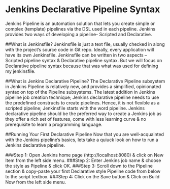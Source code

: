 # Jenkins Declarative Pipeline Syntax
Jenkins Pipeline is an automation solution that lets you create simple or complex (template) pipelines via the DSL used in each pipeline. Jenkins provides two ways of developing a pipeline- Scripted and Declarative.

##What is Jenkinsfile?
Jenkinsfile is just a text file, usually checked in along with the project’s source code in Git repo. Ideally, every application will have its own Jenkinsfile.
Jenkinsfile can be written in two aspects – Scripted pipeline syntax & Declarative pipeline syntax. But we will focus on Declarative pipeline syntax because that was what was used for defining my jenkinsfile.

##What is Jenkins Declarative Pipeline?
The Declarative Pipeline subsystem in Jenkins Pipeline is relatively new, and provides a simplified, opinionated syntax on top of the Pipeline subsystems.
The latest addition in Jenkins pipeline job creation technique; Jenkins declarative pipeline needs to use the predefined constructs to create pipelines. Hence, it is not flexible as a scripted pipeline; Jenkinsfile starts with the word pipeline. Jenkins declarative pipeline should be the preferred way to create a Jenkins job as they offer a rich set of features, come with less learning curve & no prerequisite to learn a programming language.

##Running Your First Declarative Pipeline
Now that you are well-acquainted with the Jenkins pipeline’s basics, lets take a quiuck look on how to run a Jenkins declarative pipeline.

###Step 1: Open Jenkins home page (http://localhost:8080) & click on New Item from the left side menu.
###Step 2: Enter Jenkins job name & choose the style as Pipeline & click OK.
###Step 3: Scroll down to the Pipeline section & copy-paste your first Declarative style Pipeline code from below to the script textbox.
###Step 4: Click on the Save button & Click on Build Now from the left side menu.


